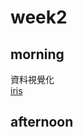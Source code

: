 # week2
## morning
資料視覺化<br />
[iris](https://yangkailing.github.io/example/week2/hw2.html)
## afternoon
